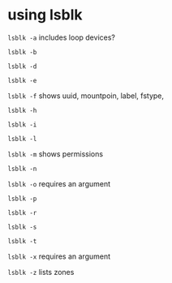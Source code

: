 # using lsblk

`lsblk -a` includes loop devices?

`lsblk -b`

`lsblk -d`

`lsblk -e`

`lsblk -f` shows uuid, mountpoin, label, fstype,

`lsblk -h`

`lsblk -i`

`lsblk -l`

`lsblk -m` shows permissions

`lsblk -n`

`lsblk -o` requires an argument

`lsblk -p`

`lsblk -r`

`lsblk -s`

`lsblk -t`

`lsblk -x` requires an argument

`lsblk -z` lists zones
